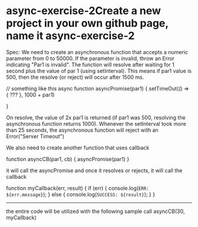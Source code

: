 # async-exercise-2Create a new project in your own github page, name it async-exercise-2

Spec:
We need to create an asynchronous function that accepts a numeric parameter from 0 to 50000. 
If the parameter is invalid, throw an Error indicating "Par1 is invalid". The function will resolve 
after waiting for 1 second plus the value of par 1 (using setInterval). This means if par1 value is 
500, then the resolve (or reject) will occur after 1500 ms. 

// something like this
async function asyncPromise(par1) {
  	setTimeOut(() => {
       ???
    }, 1000 + par1)

}

On resolve, the value of 2x par1 is returned (if par1 was 500, 
resolving the asynchronous function returns 1000). Whenever the setInterval took more than 25 seconds, 
the asynchronous function will reject with an Error("Server Timeout")

We also need to create another function that uses callback 

function asyncCB(par1, cb) {
  asyncPromise(par1)
}

it will call the asyncPromise and once it resolves or rejects, it will call the callback

function myCallback(err, result) {
	if (err) {
		console.log(`ERR: ${err.message}`);
  } else {
		console.log(`SUCCESS: ${result}`);
  }
}

----
the entire code will be utilized with the following sample call
asyncCB(30, myCallback)
